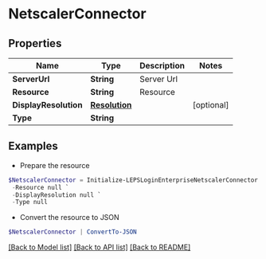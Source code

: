 # NetscalerConnector
## Properties

Name | Type | Description | Notes
------------ | ------------- | ------------- | -------------
**ServerUrl** | **String** | Server Url | 
**Resource** | **String** | Resource | 
**DisplayResolution** | [**Resolution**](Resolution.md) |  | [optional] 
**Type** | **String** |  | 

## Examples

- Prepare the resource
```powershell
$NetscalerConnector = Initialize-LEPSLoginEnterpriseNetscalerConnector  -ServerUrl null `
 -Resource null `
 -DisplayResolution null `
 -Type null
```

- Convert the resource to JSON
```powershell
$NetscalerConnector | ConvertTo-JSON
```

[[Back to Model list]](../README.md#documentation-for-models) [[Back to API list]](../README.md#documentation-for-api-endpoints) [[Back to README]](../README.md)

